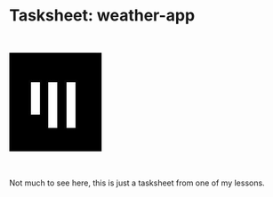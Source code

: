 # Tasksheet: weather-app   

<br>

![Logo App Akademie](app_akademie_logo.png)  

<br>

Not much to see here, this is just a tasksheet from one of my lessons.
